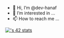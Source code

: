 - 👋 Hi, I’m @dev-hanaf
- 👀 I’m interested in ...
- 📫 How to reach me ...

[![<ahanaf>'s 42 stats](https://badge.mediaplus.ma/darkblue/<ahanaf>)](https://github.com/ahanaf/badge42)
